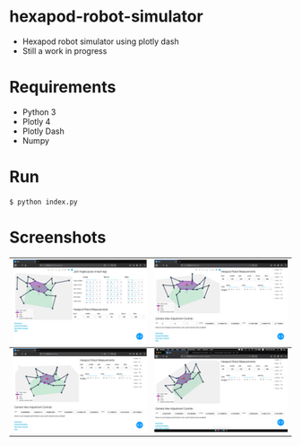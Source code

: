 # hexapod-robot-simulator
- Hexapod robot simulator using plotly dash
- Still a work in progress

# Requirements
- Python 3
- Plotly 4
- Plotly Dash
- Numpy

# Run
```
$ python index.py
```

# Screenshots
| ![](./img/screen_shot-v1-4.png) | ![](./img/screen_shot-v1-2.png) |
| ------------- |:-------------:|
| ![](./img/screen_shot-v1-3.png) | ![](./img/screen_shot-v1-1.png) |
